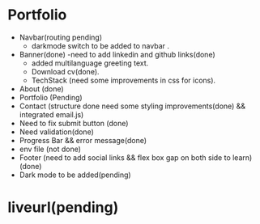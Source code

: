 # Portfolio
 - Navbar(routing pending)
    - darkmode switch to be added to navbar .
 - Banner(done)
    -need to add linkedin and github links(done)
    - added multilanguage greeting text.
    - Download cv(done).
    - TechStack (need some improvements in css for icons).
 - About (done)
 - Portfolio (Pending)
 - Contact (structure done need some styling improvements(done) && integrated email.js)
  - Need to fix submit button (done)
  - Need validation(done)
  - Progress Bar && error message(done)
  - env file (not done)
 - Footer (need to add social links && flex box gap on both side to learn)(done)
 - Dark mode to be added(pending)
 # liveurl(pending)

